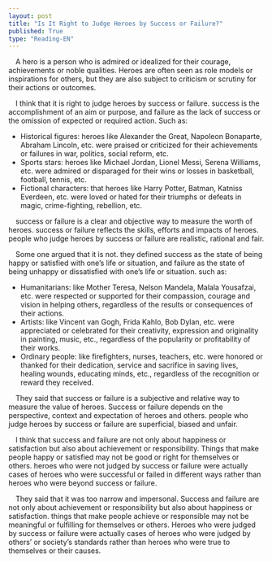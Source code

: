 ```yaml
---
layout: post
title: "Is It Right to Judge Heroes by Success or Failure?"
published: True
type: "Reading-EN"
---
```


&emsp;A hero is a person who is admired or idealized for their courage, achievements or noble qualities. Heroes are often seen as role models or inspirations for others, but they are also subject to criticism or scrutiny for their actions or outcomes. 

​&emsp;I think that it is right to judge heroes by success or failure. success is the accomplishment of an aim or purpose, and failure as the lack of success or the omission of expected or required action. Such as:

- Historical figures: heroes like Alexander the Great, Napoleon Bonaparte, Abraham Lincoln, etc. were praised or criticized for their achievements or failures in war, politics, social reform, etc.
- Sports stars: heroes like Michael Jordan, Lionel Messi, Serena Williams, etc. were admired or disparaged for their wins or losses in basketball, football, tennis, etc.
- Fictional characters: that heroes like Harry Potter, Batman, Katniss Everdeen, etc. were loved or hated for their triumphs or defeats in magic, crime-fighting, rebellion, etc.

​&emsp;success or failure is a clear and objective way to measure the worth of heroes. success or failure reflects the skills, efforts and impacts of heroes. people who judge heroes by success or failure are realistic, rational and fair. 

​&emsp;Some one argued that it is not. they defined success as the state of being happy or satisfied with one’s life or situation, and failure as the state of being unhappy or dissatisfied with one’s life or situation. such as:

- Humanitarians: like Mother Teresa, Nelson Mandela, Malala Yousafzai, etc. were respected or supported for their compassion, courage and vision in helping others, regardless of the results or consequences of their actions.
- Artists: like Vincent van Gogh, Frida Kahlo, Bob Dylan, etc. were appreciated or celebrated for their creativity, expression and originality in painting, music, etc., regardless of the popularity or profitability of their works.
- Ordinary people: like firefighters, nurses, teachers, etc. were honored or thanked for their dedication, service and sacrifice in saving lives, healing wounds, educating minds, etc., regardless of the recognition or reward they received.

​&emsp;They said that success or failure is a subjective and relative way to measure the value of heroes. Success or failure depends on the perspective, context and expectation of heroes and others. people who judge heroes by success or failure are superficial, biased and unfair. 

​&emsp;I think that success and failure are not only about happiness or satisfaction but also about achievement or responsibility. Things that make people happy or satisfied may not be good or right for themselves or others. heroes who were not judged by success or failure were actually cases of heroes who were successful or failed in different ways rather than heroes who were beyond success or failure.

​&emsp;They said that it was too narrow and impersonal. Success and failure are not only about achievement or responsibility but also about happiness or satisfaction. things that make people achieve or responsible may not be meaningful or fulfilling for themselves or others. Heroes who were judged by success or failure were actually cases of heroes who were judged by others’ or society’s standards rather than heroes who were true to themselves or their causes.
